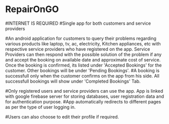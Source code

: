 # RepairOnGO
#INTERNET IS REQUIRED
#Single app for both customers and service providers

#An android application for customers to query their problems regarding various products like laptop, tv, ac, electricity, Kitchen 
appliances, etc with respective service providers who have registered on the app. Service Providers can then respond with the possible
solution of the problem if any and accept the booking on available date and approximate cost of service. Once the booking is confirmed, 
its listed under 'Accepted Bookings' for the customer. Other bookings will be under 'Pending Bookings'. 
#A booking is successfull only when the customer confirms on the app from his side. All successfull bookings will show under 
'Completed Bookings' Tab. 

#Only registered users and service providers can use the app. App is linked with google firebase server for storing databases, user 
registration data and for authentication purpose.
#App automatically redirects to different pages as per the type of user logging in.

#Users can also choose to edit their profile if required.
